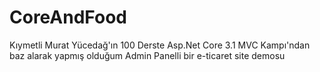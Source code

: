 # CoreAndFood
Kıymetli Murat Yücedağ'ın 100 Derste Asp.Net Core 3.1 MVC Kampı'ndan baz alarak yapmış olduğum Admin Panelli bir e-ticaret site demosu 
